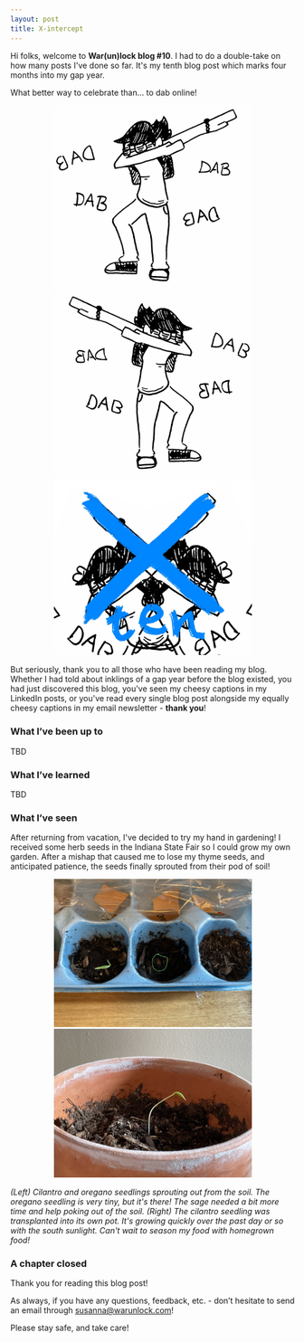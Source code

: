 ```yaml
---
layout: post
title: X-intercept
---
```


Hi folks, welcome to **War(un)lock blog #10**. I had to do a double-take on how many posts I've done so far. It's my tenth blog post which marks four months into my gap year.

What better way to celebrate than... to dab online!

<div style="text-align:center"><img src="/images/blog10/blog10-dab1.jpg" width="350"></div>

<div style="text-align:center"><img src="/images/blog10/blog10-dab2.jpg" width="350"></div>

<div style="text-align:center"><img src="/images/blog10/blog10-dab10.jpg" width="350"></div>

But seriously, thank you to all those who have been reading my blog. Whether I had told about inklings of a gap year before the blog existed, you had just discovered this blog, you've seen my cheesy captions in my LinkedIn posts, or you've read every single blog post alongside my equally cheesy captions in my email newsletter - **thank you**!


### What I’ve been up to

TBD


### What I’ve learned

TBD


### What I’ve seen

After returning from vacation, I've decided to try my hand in gardening! I received some herb seeds in the Indiana State Fair so I could grow my own garden. After a mishap that caused me to lose my thyme seeds, and anticipated patience, the seeds finally sprouted from their pod of soil!

<div style="text-align:center"><img src="/images/blog10/blog10-seedlings.jpeg" width="350"><img src="/images/blog10/blog10-cilantro.jpeg" width="350"></div>

*(Left) Cilantro and oregano seedlings sprouting out from the soil. The oregano seedling is very tiny, but it's there! The sage needed a bit more time and help poking out of the soil. (Right) The cilantro seedling was transplanted into its own pot. It's growing quickly over the past day or so with the south sunlight. Can't wait to season my food with homegrown food!*

### A chapter closed
Thank you for reading this blog post!

As always, if you have any questions, feedback, etc. - don’t hesitate to send an email through [susanna@warunlock.com](mailto:susanna@warunlock.com)!

Please stay safe, and take care!
